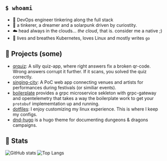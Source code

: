 ## `$ whoami`

- 🔧 DevOps engineer tinkering along the full stack
- 🌱 a tinkerer, a dreamer and a solarpunk driven by curiostity.
- ☁️ head always in the clouds... _the cloud_, that is. consider me a native ;)
- 🐧 lives and breathes Kubernetes, loves Linux and mostly writes `go`

## 💼 Projects (some)

- [qrquiz](https://github.com/sekthor/qrquiz): A silly quiz-app, where right answers fix a broken qr-code. Wrong answers corrupt it further. If it scans, you solved the quiz correctly.
- [singing-city](https://github.com/sekthor/singing-city): A PoC web app connecting venues and artists for performances during festivals (or similiar events).
- [boilerplate](https://github.com/sekthor/boilerplate) provides a grpc microservice sekleton with grpc-gateway and opentelemetry that takes a way the boilerplate work to get your `protobuf` implememtation up and running.
- [dotfiles](http://github.com/sekthor/dotfiles): I enjoy customizing my linux experience. This is where I keep my configs.
- [dnd-hugo](https://github.com/sekthor/dnd-hugo) is a hugo theme for documenting dungeons & dragons campaigns.

## 🔬 Stats

![GitHub stats](https://github-readme-stats.vercel.app/api?username=sekthor&show_icons=true&hide=contribs&hide_title=true) 
![Top Langs](https://github-readme-stats.vercel.app/api/top-langs/?username=sekthor&hide=Jupyter%20Notebook,html,scss&layout=compact&hide_title=true)
